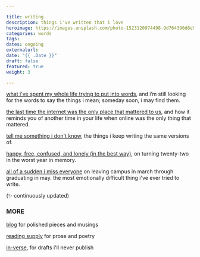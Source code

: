 ```yaml
---

title: writing
description: things i've written that i love
heroimage: https://images.unsplash.com/photo-1523120974498-9d764390d8e5?ixlib=rb-1.2.1&ixid=eyJhcHBfaWQiOjEyMDd9&auto=format&fit=crop&w=600&q=60
categories: words
tags: 
dates: ongoing
externalurl:
date: "{{ .Date }}"
draft: false
featured: true
weight: 3

---
```


[what i've spent my whole life trying to put into words](https://blog.kellyluo.me/2020-11/putting-into-words), and i’m still looking for the words to say the things i mean; someday soon, i may find them.

[the last time the internet was the only place that mattered to us](https://blog.kellyluo.me/2020-11/only-the-internet-matters), and how it reminds you of another time in your life when online was the only thing that mattered.

[tell me something i don't know](https://reading.supply/@kelly/tell-me-something-i-dont-already-know-hGzs5s), the things i keep writing the same versions of.

[happy, free, confused, and lonely (in the best way)](https://blog.kellyluo.me/2020-12/how-old-are-we-really), on turning twenty-two in the worst year in memory.

[all of a sudden i miss everyone](https://blog.kellyluo.me/articles/2020-05/all-of-a-sudden-i-miss-everyone) on leaving campus in march through graduating in may. the most emotionally difficult thing i've ever tried to write.

(✨ continuously updated)



### MORE

[blog](https://blog.kellyluo.me) for polished pieces and musings

[reading supply](https://reading.supply/@kelly) for prose and poetry

[in-verse](tiny.cc/in-verse), for drafts i'll never publish
